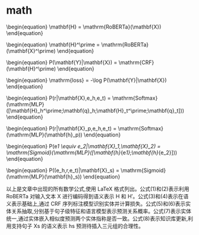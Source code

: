 # math

\begin{equation}
\mathbf{H} = \mathrm{RoBERTa}(\mathbf{X})
\end{equation}

\begin{equation}
\mathbf{H}^\prime = \mathrm{RoBERTa}(\mathbf{X}^\prime)
\end{equation}

\begin{equation}
P(\mathbf{Y}|\mathbf{X}) = \mathrm{CRF}(\mathbf{H}^\prime)
\end{equation}

\begin{equation}
\mathrm{loss} = -\log P(\mathbf{Y}|\mathbf{X})
\end{equation}

\begin{equation}
P(r|\mathbf{X},e_h,e_t) = \mathrm{Softmax}(\mathrm{MLP}([\mathbf{H}_h^\prime;\mathbf{q}_h;\mathbf{H}_t^\prime;\mathbf{q}_t]))
\end{equation}

\begin{equation}
P(r|\mathbf{X}\_p,e_h,e_t) = \mathrm{Softmax}(\mathrm{MLP}(\mathbf{h}\_p))
\end{equation}

\begin{equation}
P(e*1 \equiv e_2|\mathbf{X}\_1,\mathbf{X}\_2) = \mathrm{Sigmoid}(\mathrm{MLP}([\mathbf{h}*{e*1};\mathbf{h}*{e_2}]))
\end{equation}

\begin{equation}
P((e_h,r,e_t)|\mathbf{X}\_s) = \mathrm{Sigmoid}(\mathrm{MLP}(\mathbf{h}\_s))
\end{equation}

以上是文章中出现的所有数学公式,使用 LaTeX 格式列出。公式(1)和(2)表示利用 RoBERTa 对输入文本 X 进行编码得到语义表示 H 和 H′。公式(3)和(4)表示在语义表示基础上,通过 CRF 序列标注模型识别实体并计算损失。公式(5)和(6)表示实体关系抽取,分别基于句子级特征和语言模型表示预测关系概率。公式(7)表示实体统一,通过实体嵌入相似度预测两个实体指称是否一致。公式(8)表示知识库更新,利用支持句子 Xs 的语义表示 hs 预测待插入三元组的合理性。

